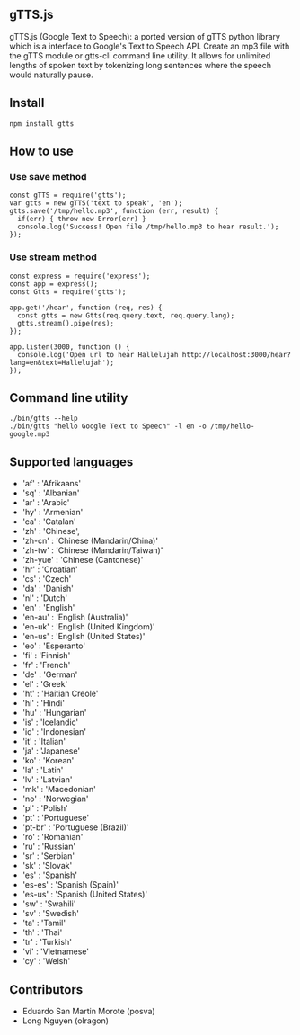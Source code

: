 gTTS.js
---

gTTS.js (Google Text to Speech): a ported version of gTTS python library which is
a interface to Google's Text to Speech API. Create an mp3 file with the gTTS
module or gtts-cli command line utility. It allows for unlimited lengths of
spoken text by tokenizing long sentences where the speech would naturally pause.


## Install

`npm install gtts`

## How to use

### Use save method

```
const gTTS = require('gtts');
var gtts = new gTTS('text to speak', 'en');
gtts.save('/tmp/hello.mp3', function (err, result) {
  if(err) { throw new Error(err) }
  console.log('Success! Open file /tmp/hello.mp3 to hear result.');
});
```

### Use stream method

```
const express = require('express');
const app = express();
const Gtts = require('gtts');

app.get('/hear', function (req, res) {
  const gtts = new Gtts(req.query.text, req.query.lang);
  gtts.stream().pipe(res);
});

app.listen(3000, function () {
  console.log('Open url to hear Hallelujah http://localhost:3000/hear?lang=en&text=Hallelujah');
});
```


## Command line utility

```
./bin/gtts --help
./bin/gtts "hello Google Text to Speech" -l en -o /tmp/hello-google.mp3
```
## Supported languages

* 'af' : 'Afrikaans'
* 'sq' : 'Albanian'
* 'ar' : 'Arabic'
* 'hy' : 'Armenian'
* 'ca' : 'Catalan'
* 'zh' : 'Chinese',
* 'zh-cn' : 'Chinese (Mandarin/China)'
* 'zh-tw' : 'Chinese (Mandarin/Taiwan)'
* 'zh-yue' : 'Chinese (Cantonese)'
* 'hr' : 'Croatian'
* 'cs' : 'Czech'
* 'da' : 'Danish'
* 'nl' : 'Dutch'
* 'en' : 'English'
* 'en-au' : 'English (Australia)'
* 'en-uk' : 'English (United Kingdom)'
* 'en-us' : 'English (United States)'
* 'eo' : 'Esperanto'
* 'fi' : 'Finnish'
* 'fr' : 'French'
* 'de' : 'German'
* 'el' : 'Greek'
* 'ht' : 'Haitian Creole'
* 'hi' : 'Hindi'
* 'hu' : 'Hungarian'
* 'is' : 'Icelandic'
* 'id' : 'Indonesian'
* 'it' : 'Italian'
* 'ja' : 'Japanese'
* 'ko' : 'Korean'
* 'la' : 'Latin'
* 'lv' : 'Latvian'
* 'mk' : 'Macedonian'
* 'no' : 'Norwegian'
* 'pl' : 'Polish'
* 'pt' : 'Portuguese'
* 'pt-br' : 'Portuguese (Brazil)'
* 'ro' : 'Romanian'
* 'ru' : 'Russian'
* 'sr' : 'Serbian'
* 'sk' : 'Slovak'
* 'es' : 'Spanish'
* 'es-es' : 'Spanish (Spain)'
* 'es-us' : 'Spanish (United States)'
* 'sw' : 'Swahili'
* 'sv' : 'Swedish'
* 'ta' : 'Tamil'
* 'th' : 'Thai'
* 'tr' : 'Turkish'
* 'vi' : 'Vietnamese'
* 'cy' : 'Welsh'

## Contributors

* Eduardo San Martin Morote (posva)
* Long Nguyen (olragon)